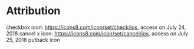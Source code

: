 #  Attribution

checkbox icon: https://icons8.com/icon/set/check/ios, access on July 24, 2018
cancel x icon: https://icons8.com/icon/set/cancel/ios, access on July 25, 2018
putback icon

